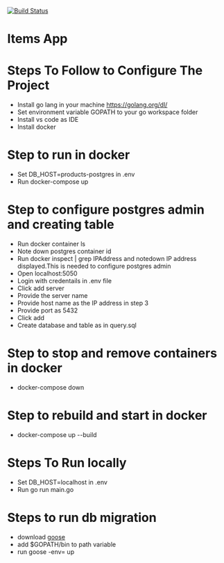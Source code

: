 [![Build Status](https://travis-ci.org/sayumani/go-crud-app.svg?branch=master)](https://travis-ci.org/sayumani/go-crud-app)

# Items App

# Steps To Follow to Configure The Project

- Install go lang in your machine https://golang.org/dl/
- Set environment variable GOPATH to your go workspace folder
- Install vs code as IDE
- Install docker

# Step to run in docker

- Set DB_HOST=products-postgres in .env
- Run docker-compose up

# Step to configure postgres admin and creating table

- Run docker container ls
- Note down postgres container id
- Run docker inspect <postgres container id> | grep IPAddress and notedown IP address displayed.This is needed to configure postgres admin
- Open localhost:5050
- Login with credentails in .env file
- Click add server
- Provide the server name
- Provide host name as the IP address in step 3
- Provide port as 5432
- Click add
- Create database and table as in query.sql

# Step to stop and remove containers in docker

- docker-compose down

# Step to rebuild and start in docker

- docker-compose up --build

# Steps To Run locally

- Set DB_HOST=localhost in .env
- Run go run main.go

# Steps to run db migration

- download [goose](https://github.com/letsencrypt/goose)
- add $GOPATH/bin to path variable
- run goose -env=<envirmonent> up

